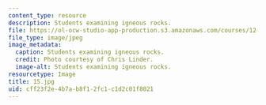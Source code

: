 ```yaml
---
content_type: resource
description: Students examining igneous rocks.
file: https://ol-ocw-studio-app-production.s3.amazonaws.com/courses/12-753-geodynamics-seminar-spring-2006/cff23f2e4b7ab8f12fc1c1d2c01f8021_15.jpg
file_type: image/jpeg
image_metadata:
  caption: Students examining igneous rocks.
  credit: Photo courtesy of Chris Linder.
  image-alt: Students examining igneous rocks.
resourcetype: Image
title: 15.jpg
uid: cff23f2e-4b7a-b8f1-2fc1-c1d2c01f8021
---
```

